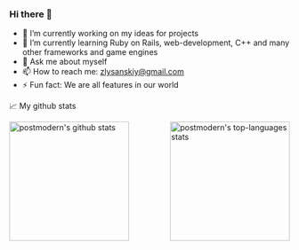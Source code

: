 ### Hi there 👋

- 🔭 I’m currently working on my ideas for projects
- 🌱 I’m currently learning Ruby on Rails, web-development, C++ and many other frameworks and game engines
- 💬 Ask me about myself
- 📫 How to reach me: zlysanskiy@gmail.com
- ⚡ Fun fact: We are all features in our world

📈 My github stats

<div>
  <img align="left" height="215em" alt="postmodern's github stats" src="https://github-readme-stats.vercel.app/api?username=Keallar&theme=chartreuse-dark&show_icons=true" />
  <img align="right" height="215em" alt="postmodern's top-languages stats" src="https://github-readme-stats.vercel.app/api/top-langs/?username=Keallar&theme=chartreuse-dark" />
</div>
